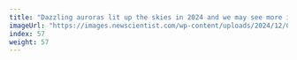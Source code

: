 ```yaml
---
title: "Dazzling auroras lit up the skies in 2024 and we may see more in 2025"
imageUrl: "https://images.newscientist.com/wp-content/uploads/2024/12/09160216/SEI_230033581.jpg?width=788"
index: 57
weight: 57
---
```


